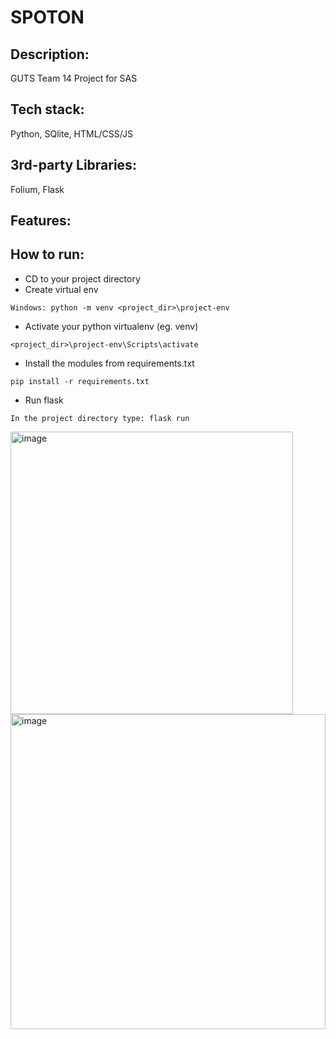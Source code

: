 # SPOTON
## Description:
GUTS Team 14 Project for SAS
## Tech stack:
Python, SQlite, HTML/CSS/JS
## 3rd-party Libraries:
Folium, Flask
## Features:

## How to run:
- CD to your project directory
- Create virtual env
```
Windows: python -m venv <project_dir>\project-env
```
- Activate your python virtualenv (eg. venv)
```
<project_dir>\project-env\Scripts\activate
```
- Install the modules from requirements.txt
```
pip install -r requirements.txt
```
- Run flask
```
In the project directory type: flask run
```
<img width="452" alt="image" src="https://user-images.githubusercontent.com/77936767/153669880-1f41d8da-20c0-49f2-bc30-e6ea96a93cda.png">
<img width="504" alt="image" src="https://user-images.githubusercontent.com/77936767/153669988-99c3d29c-25b6-4f74-8343-d1b1f9f1b9c7.png">
